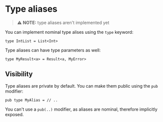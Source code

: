 # Type aliases

> ⚠️ **NOTE:** type aliases aren't implemented yet

You can implement nominal type alises using the `type` keyword:

```kestrel
type IntList = List<Int>
```

Type aliases can have type parameters as well:

```kestrel
type MyResult<a> = Result<a, MyError>
```

## Visibility

Type aliases are private by default. You can make them public using the `pub` modifier:

```kestrel
pub type MyAlias = // ..
```

You can't use a `pub(..)` modifier, as aliases are nominal, therefore implicitly exposed.
